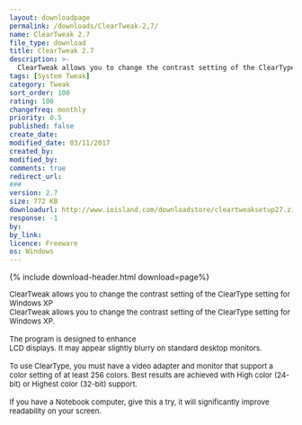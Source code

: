 ```yaml
---
layout: downloadpage
permalink: /downloads/ClearTweak-2,7/
name: ClearTweak 2.7
file_type: download
title: ClearTweak 2.7
description: >-
  ClearTweak allows you to change the contrast setting of the ClearType setting for Windows XP The program is designed to enhance LCD displays. It may appear slightly blurry on standard desktop monitors.
tags: [System Tweak]
category: Tweak
sort_order: 100
rating: 100
changefreq: monthly
priority: 0.5
published: false
create_date: 
modified_date: 03/11/2017
created_by: 
modified_by: 
comments: true
redirect_url: 
### 
version: 2.7
size: 772 KB
downloadurl: http://www.ioisland.com/downloadstore/cleartweaksetup27.zip
response: -1
by: 
by_link: 
licence: Freeware  
os: Windows
---
```


{% include download-header.html download=page%}

<p style="fix-download-text !important">
<p><font size="2">ClearTweak allows you to change the contrast setting of the ClearType setting for Windows XP <br />
ClearTweak allows you to change the contrast setting of the ClearType setting for Windows XP. <br />
<br />
The program is designed to enhance <br />
LCD displays. It may appear slightly blurry on standard desktop monitors. <br />
<br />
To use ClearType, you must have a video adapter and monitor that support a color setting of at least 256 colors. Best results are achieved with High color (24-bit) or Highest color (32-bit) support. <br />
<br />
If you have a Notebook computer, give this a try, it will significantly improve readability on your screen. <br />
<br />
<br />
<br />
</font></p></p>
